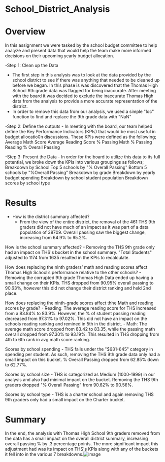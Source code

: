 # School_District_Analysis



# Overview

In this assignment we were tasked by the school budget committee to help analyze and present data that would help the team make more informed decisions on their upcoming yearly budget allocation.

-Step 1: Clean up the Data
- The first step in this analysis was to look at the data provided by the school district to see if there was anything that needed to be cleaned up before we began. In this phase is was discovered that the Thomas High School 9th grade data was flagged for being inaccurate. After meeting with the board it was decided to exclude the inaccurate Thomas High data from the analysis to provide a more accurate representation of the  district.
- In order to remove this data from our analysis, we used a simple "loc" function to find and replace the 9th grade data with "NaN"

-Step 2: Define the outputs
	- In meeting with the board, our team helped define the Key Performance Indicators (KPIs) that would be most useful in budget allocatio0n discussions. These KPIs were defined as the following;
	Average Math Score
	Average Reading Score
	% Passing Math
	% Passing Reading
	% Overall Passing

-Step 3: Present the Data
	- In order for the board to utilize this data to its full potential, we broke down the KPIs into various groupings as follows;
		Breakdown by School
		Top 5 schools by "% Overall Passing"
		Bottom 5 schools by "%Overall Passing"
		Breakdown by grade
		Breakdown by yearly budget spending
		Breakdown by school student population
		Breakdown scores by school type


# Results
 - How is the district summary affected?
	- From the view of the entire district, the removal of the 461 THS 9th graders did not have much of an impact as it was part of a data population of 38709. Overall passing saw the biggest change, increasing from 64.9% to 65.2%.
					
How is the school summary affected?
	- Removing the THS 9th grade only had an impact on THS's bucket in the school summary. "Total Students" adjusted to 1174 from 1635 resulted in the KPIs to recalculate.
	
How does replacing the ninth graders’ math and reading scores affect Thomas High School’s performance relative to the other schools?
	- Removing the corrupted 9th grade Thomas High Data ended up having a small change on their KPIs. THS dropped from 90.95% overall passing to 90.63%, however this did not change their district ranking and held 2nd place.

How does replacing the ninth-grade scores affect thhe Math and reading scores by grade?
	- Reading: The average reading score for THS increased from a 83.84% to 83.9%. However, the % of student passing reading decreased from 97.31% to 97.02%. This did not have an impact on the schools reading ranking and remined in 5th in the district.
	- Math: The average math score dropped from 83.42 to 83.35, while the passing math overall dropped from 97.30% to 93.19%. This resulted in THS dropping from 4th to 6th rank in avg math score ranking.
							
Scores by school spending
	- THS falls under the "$631-645" category in spending per student. As such, removing the THS 9th grade data only had a small impact on this bucket. % Overall Passing dropped from 62.85% down to 62.77%.

Scores by school size
	- THS is categorized as Medium (1000-1999) in our analysis and also had minimal impact on the bucket. Removing the THS 9th graders dropped "% Overall Passing" from 90.62% to 90.56%.

Scores by school type
	- THS is a charter school and again removing THS 9th graders only had a small impact on the Charter bucket.
			
# Summary
In the end, the analysis with Thomas High School 9th graders removed from the data has a small impact on the overall district summary, increasing overall passing % by .3 percentage points. The more significant impact this adjustment had was its impact on THS's KPIs along with any of the buckets it fell into in the various 7 breakdowns.![image](https://user-images.githubusercontent.com/107438816/179444249-749b292b-d9e1-4637-ac28-9302a02d4e83.png)
